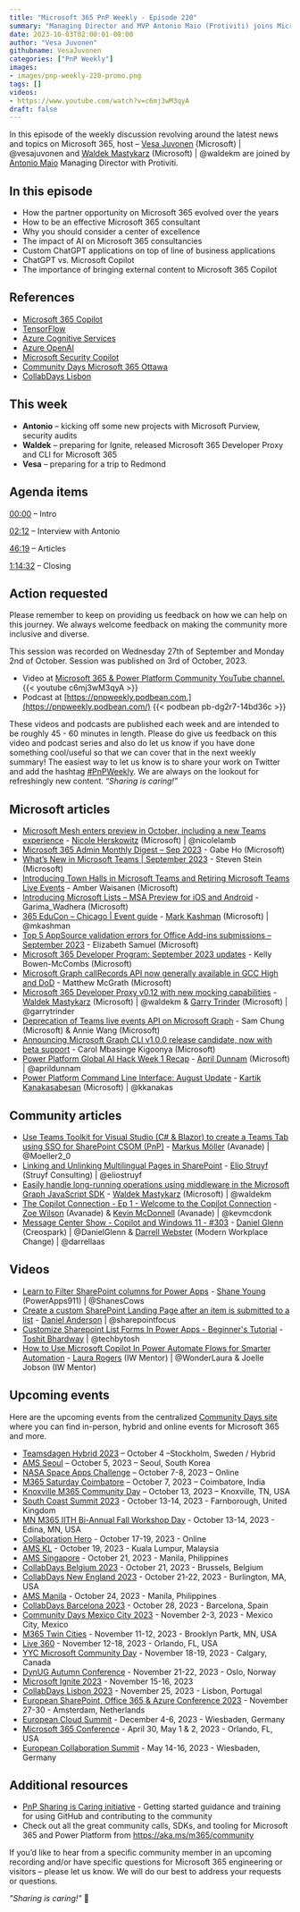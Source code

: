 ```yaml
---
title: "Microsoft 365 PnP Weekly - Episode 220"
summary: "Managing Director and MVP Antonio Maio (Protiviti) joins Microsoft’s Vesa Juvonen and Waldek Mastykarz in a discussion on, plus 26 articles/videos."
date: 2023-10-03T02:00:01-00:00
author: "Vesa Juvonen"
githubname: VesaJuvonen
categories: ["PnP Weekly"]
images:
- images/pnp-weekly-220-promo.png
tags: []
videos:
- https://www.youtube.com/watch?v=c6mj3wM3qyA
draft: false
---
```


In this episode of the weekly discussion revolving around the latest news and topics on Microsoft 365, host – [Vesa Juvonen](http://twitter.com/vesajuvonen) (Microsoft) | @vesajuvonen and [Waldek Mastykarz](http://twitter.com/waldekm) (Microsoft) | @waldekm are joined by [Antonio Maio](https://twitter.com/AntonioMaio2) Managing Director with Protiviti.

## In this episode

- How the partner opportunity on Microsoft 365 evolved over the years
- How to be an effective Microsoft 365 consultant
- Why you should consider a center of excellence
- The impact of AI on Microsoft 365 consultancies
- Custom ChatGPT applications on top of line of business applications
- ChatGPT vs. Microsoft Copilot
- The importance of bringing external content to Microsoft 365 Copilot

## References

- [Microsoft 365 Copilot](https://news.microsoft.com/reinventing-productivity/)
- [TensorFlow](https://www.tensorflow.org/)
- [Azure Cognitive Services](https://azure.microsoft.com/products/ai-services)
- [Azure OpenAI](https://azure.microsoft.com/products/ai-services/openai-service)
- [Microsoft Security Copilot](https://www.microsoft.com/security/business/ai-machine-learning/microsoft-security-copilot)
- [Community Days Microsoft 365 Ottawa](https://www.communitydays.org/event/2023-09-29/microsoft-365-ottawa)
- [CollabDays Lisbon](https://www.collabdays.org/2023-lisbon/)

## This week

- **Antonio** – kicking off some new projects with Microsoft Purview, security audits
- **Waldek** – preparing for Ignite, released Microsoft 365 Developer Proxy and CLI for Microsoft 365
- **Vesa** – preparing for a trip to Redmond


## Agenda items

[00:00](https://youtu.be/c6mj3wM3qyA?t=0) – Intro

[02:12](https://youtu.be/c6mj3wM3qyA?t=132) – Interview with Antonio

[46:19](https://youtu.be/c6mj3wM3qyA?t=2779) – Articles

[1:14:32](https://youtu.be/c6mj3wM3qyA?t=4471) – Closing

## Action requested

Please remember to keep on providing us feedback on how we can help on this journey. We always welcome feedback on making the community more inclusive and diverse.

This session was recorded on Wednesday 27th of September and Monday 2nd of October. Session was published on 3rd of October, 2023.

*   Video at [Microsoft 365 & Power Platform Community YouTube channel.](https://aka.ms/m365pnp-videos)
    {{< youtube c6mj3wM3qyA >}}
*   Podcast at [https://pnpweekly.podbean.com.](https://pnpweekly.podbean.com/) 
    {{< podbean pb-dg2r7-14bd36c >}}

These videos and podcasts are published each week and are intended to be roughly 45 - 60 minutes in length.  Please do give us feedback on this video and podcast series and also do let us know if you have done something cool/useful so that we can cover that in the next weekly summary! The easiest way to let us know is to share your work on Twitter and add the hashtag [#PnPWeekly](https://twitter.com/search?q=%23pnpweekly). We are always on the lookout for refreshingly new content. “_Sharing is caring!”_ 

## Microsoft articles

* [Microsoft Mesh enters preview in October, including a new Teams experience](https://www.microsoft.com/en-us/microsoft-365/blog/2023/09/26/microsoft-mesh-enters-preview-in-october-including-a-new-teams-experience/) - [Nicole Herskowitz](https://twitter.com/nicolelamb) (Microsoft) | @nicolelamb
* [Microsoft 365 Admin Monthly Digest – Sep 2023](https://techcommunity.microsoft.com/t5/microsoft-365-blog/microsoft-365-admin-monthly-digest-sep-2023/ba-p/3938587) - Gabe Ho (Microsoft)
* [What’s New in Microsoft Teams | September 2023](https://techcommunity.microsoft.com/t5/microsoft-teams-blog/what-s-new-in-microsoft-teams-september-2023/ba-p/3942296) - Steven Stein (Microsoft)
* [Introducing Town Halls in Microsoft Teams and Retiring Microsoft Teams Live Events](https://techcommunity.microsoft.com/t5/microsoft-teams-blog/introducing-town-halls-in-microsoft-teams-and-retiring-microsoft/ba-p/3925739) - Amber Waisanen (Microsoft)
* [Introducing Microsoft Lists – MSA Preview for iOS and Android](https://techcommunity.microsoft.com/t5/microsoft-sharepoint-blog/introducing-microsoft-lists-msa-preview-for-ios-and-android/ba-p/3841069) - Garima_Wadhera (Microsoft)
* [365 EduCon – Chicago | Event guide](https://techcommunity.microsoft.com/t5/microsoft-sharepoint-blog/365-educon-chicago-event-guide/ba-p/3937377) - [Mark Kashman](https://twitter.com/mkashman) (Microsoft) | @mkashman
* [Top 5 AppSource validation errors for Office Add-ins submissions – September 2023](https://devblogs.microsoft.com/microsoft365dev/top-5-appsource-validation-errors-for-office-add-ins-submissions-september-2023/) - Elizabeth Samuel (Microsoft)
* [Microsoft 365 Developer Program: September 2023 updates](https://devblogs.microsoft.com/microsoft365dev/microsoft-365-developer-program-september-2023-updates/) - Kelly Bowen-McCombs (Microsoft)
* [Microsoft Graph callRecords API now generally available in GCC High and DoD](https://devblogs.microsoft.com/microsoft365dev/microsoft-graph-callrecords-api-now-generally-available-in-gcc-high-and-dod/) - Matthew McGrath (Microsoft)
* [Microsoft 365 Developer Proxy v0.12 with new mocking capabilities]() - [Waldek Mastykarz](https://twitter.com/waldekm) (Microsoft) | @waldekm  & [Garry Trinder](https://twitter.com/garrytrinder) (Microsoft) | @garrytrinder
* [Deprecation of Teams live events API on Microsoft Graph](https://devblogs.microsoft.com/microsoft365dev/deprecation-of-teams-live-events-api-on-microsoft-graph/) - Sam Chung (Microsoft) & Annie Wang (Microsoft)
* [Announcing Microsoft Graph CLI v1.0.0 release candidate, now with beta support](https://devblogs.microsoft.com/microsoft365dev/microsoft-graph-cli-v1-0-0-release-candidate-now-with-beta-support/) - Carol Mbasinge Kigoonya (Microsoft)
* [Power Platform Global AI Hack Week 1 Recap](https://devblogs.microsoft.com/powerplatform/power-platform-global-ai-hack-week-1-recap/) - [April Dunnam](https://twitter.com/aprildunnam) (Microsoft) | @aprildunnam
* [Power Platform Command Line Interface: August Update](https://devblogs.microsoft.com/powerplatform/power-platform-command-line-interface-august-update/) - [Kartik Kanakasabesan](https://twitter.com/kkanakas) (Microsoft) | @kkanakas

## Community articles

* [Use Teams Toolkit for Visual Studio (C# & Blazor) to create a Teams Tab using SSO for SharePoint CSOM (PnP)](https://mmsharepoint.wordpress.com/2023/09/26/use-teams-toolkit-for-visual-studio-c-blazor-to-create-a-teams-tab-using-sso-for-sharepoint-csom-pnp/) - [Markus Möller](https://twitter.com/Moeller2_0) (Avanade) | @Moeller2_0
* [Linking and Unlinking Multilingual Pages in SharePoint](https://www.eliostruyf.com/linking-unlinking-multilingual-pages-sharepoint/) - [Elio Struyf](https://twitter.com/eliostruyf) (Struyf Consulting) | @eliostruyf
* [Easily handle long-running operations using middleware in the Microsoft Graph JavaScript SDK](https://blog.mastykarz.nl/easily-handle-long-running-operations-middleware-microsoft-graph-javascript-sdk/) - [Waldek Mastykarz](https://twitter.com/waldekm) (Microsoft) | @waldekm
* [The Copilot Connection - Ep 1 - Welcome to the Copilot Connection](https://www.copilotconnection.com/2249956/13689491-ep-1-welcome-to-the-copilot-connection) - [Zoe Wilson](https://twitter.com/SharePoint_Zoe) (Avanade) & [Kevin McDonnell](https://twitter.com/kevmcdonk) (Avanade) | @kevmcdonk
* [Message Center Show - Copilot and Windows 11 - #303](https://www.messagecentershow.com/e/copilot-and-windows-11-303/) - [Daniel Glenn](https://twitter.com/DanielGlenn) (Creospark) | @DanielGlenn & [Darrell Webster](https://twitter.com/DarrellaaS) (Modern Workplace Change) | @darrellaas

## Videos

* [Learn to Filter SharePoint columns for Power Apps](https://www.youtube.com/watch?v=oNVxYJn7Qq4) - [Shane Young](https://twitter.com/ShanesCows) (PowerApps911) | @ShanesCows
* [Create a custom SharePoint Landing Page after an item is submitted to a list](https://www.youtube.com/watch?v=q59Nm0qISeU) - [Daniel Anderson](https://twitter.com/sharepointfocus) | @sharepointfocus
* [Customize Sharepoint List Forms In Power Apps - Beginner's Tutorial](https://www.youtube.com/watch?v=hnAPav-0DP4) - [Toshit Bhardway](https://twitter.com/techbytosh) | @techbytosh
* [How to Use Microsoft Copilot In Power Automate Flows for Smarter Automation](https://www.youtube.com/watch?v=z4AtHnAS7YI) - [Laura Rogers](https://www.youtube.com/watch?v=z4AtHnAS7YI) (IW Mentor) | @WonderLaura & Joelle Jobson (IW Mentor)

## Upcoming events

Here are the upcoming events from the centralized [Community Days site](https://communitydays.org/events?when=upcoming) where you can find in-person, hybrid and online events for Microsoft 365 and more.

* [Teamsdagen Hybrid 2023](https://www.communitydays.org/event/2023-10-04/teamsdagen-hybrid-2023) – October 4 –Stockholm, Sweden / Hybrid
* [AMS Seoul](https://www.communitydays.org/event/2023-10-05/ams-seoul) – October 5, 2023 – Seoul, South Korea
* [NASA Space Apps Challenge](https://www.communitydays.org/event/2023-10-07/nasa-space-apps-challenge) – October 7-8, 2023 – Online
* [M365 Saturday Coimbatore](https://www.communitydays.org/event/2023-10-07/m365-saturday-coimbatore) – October 7, 2023 – Coimbatore, India
* [Knoxville M365 Community Day](https://www.communitydays.org/event/2023-10-13/knoxville-m365-community-day) – October 13, 2023 – Knoxville, TN, USA
* [South Coast Summit 2023](https://www.southcoastsummit.com/) - October 13-14, 2023 - Farnborough, United Kingdom
* [MN M365 IITH Bi-Annual Fall Workshop Day](https://www.communitydays.org/event/2023-10-13/mn-m365-11th-bi-annual-fall-workshop-day) - October 13-14, 2023 - Edina, MN, USA
* [Collaboration Hero](https://www.communitydays.org/event/2023-10-17/collaboration-hero) - October 17-19, 2023 - Online
* [AMS KL](https://www.communitydays.org/event/2023-10-19/ams-kl) - October 19, 2023 - Kuala Lumpur, Malaysia
* [AMS Singapore](https://www.communitydays.org/event/2023-10-21/ams-singapore-23) - October 21, 2023 - Manila, Philippines
* [CollabDays Belgium 2023](https://www.collabdays.org/2023-belgium/) - October 21, 2023 - Brussels, Belgium
* [CollabDays New England 2023](https://www.collabdays.org/2023-ne/) - October 21-22, 2023 - Burlington, MA, USA
* [AMS Manila](https://www.communitydays.org/event/2023-10-24/ams-manila) - October 24, 2023 - Manila, Philippines
* [CollabDays Barcelona 2023](https://www.collabdays.org/2023-barcelona/) - October 28, 2023 - Barcelona, Spain
* [Community Days Mexico City 2023](https://www.communitydays.org/event/2023-11-02/community-days-mexico-city-2023) - November 2-3, 2023 - Mexico City, Mexico
* [M365 Twin Cities](https://www.communitydays.org/event/2023-11-11/m365-twin-cities) - November 11-12, 2023 - Brooklyn Partk, MN, USA
* [Live 360](https://www.communitydays.org/event/2023-11-12/live-360) - November 12-18, 2023 - Orlando, FL, USA
* [YYC Microsoft Community Day](https://www.communitydays.org/event/2023-11-18/yyc-microsoft-community-day) - November 18-19, 2023 - Calgary, Canada
* [DynUG Autumn Conference](https://www.communitydays.org/event/2023-11-21/dynug-autumn-conference) - November 21-22, 2023 - Oslo, Norway
* [Microsoft Ignite 2023](https://ignite.microsoft.com/) - November 15-16, 2023
* [CollabDays Lisbon 2023](https://www.collabdays.org/2023-lisbon/) - November 25, 2023 - Lisbon, Portugal
* [European SharePoint, Office 365 & Azure Conference 2023](https://www.sharepointeurope.com/) - November 27-30 - Amsterdam, Netherlands
* [European Cloud Summit](https://www.cloudsummit.eu/) - December 4-6, 2023 - Wiesbaden, Germany
* [Microsoft 365 Conference](https://m365conf.com/#!/) - April 30, May 1 & 2, 2023 - Orlando, FL, USA
* [European Collaboration Summit](https://collabsummit.eu/) - May 14-16, 2023 - Wiesbaden, Germany

## Additional resources

* [PnP Sharing is Caring initiative](https://aka.ms/sharing-is-caring) - Getting started guidance and training for using GitHub and contributing to the community
* Check out all the great community calls, SDKs, and tooling for Microsoft 365 and Power Platform from <https://aka.ms/m365/community>

If you’d like to hear from a specific community member in an upcoming recording and/or have specific questions for Microsoft 365 engineering or visitors – please let us know. We will do our best to address your requests or questions.

_"Sharing is caring!"_ 🧡


